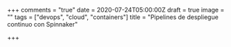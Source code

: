 +++
comments = "true"
date = 2020-07-24T05:00:00Z
draft = true
image = ""
tags = ["devops", "cloud", "containers"]
title = "Pipelines de despliegue continuo con Spinnaker"

+++
